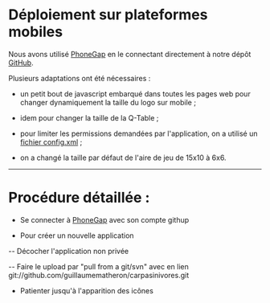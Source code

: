 # Déploiement sur plateformes mobiles

Nous avons utilisé [PhoneGap](https://build.phonegap.com) en le connectant directement à notre dépôt
[GitHub](https://github.com/InriaMecsci/carpasinivores).

Plusieurs adaptations ont été nécessaires :

- un petit bout de javascript embarqué dans toutes les pages web pour
  changer dynamiquement la taille du logo sur mobile ;

- idem pour changer la taille de la Q-Table ;

- pour limiter les permissions demandées par l'application, on a
  utilisé un
  [fichier config.xml](https://build.phonegap.com/docs/config-xml) ;

- on a changé la taille par défaut de l'aire de jeu de 15x10 à 6x6.

----

# Procédure détaillée : 

- Se connecter à [PhoneGap](https://build.phonegap.com) avec son compte githup

- Pour créer un nouvelle application 

-- Décocher l'application non privée

-- Faire le upload par "pull from a git/svn" avec en lien git://github.com/guillaumematheron/carpasinivores.git

- Patienter jusqu'à l'apparition des icônes


